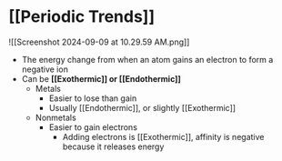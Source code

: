 # [[Periodic Trends]]
![[Screenshot 2024-09-09 at 10.29.59 AM.png]]
- The energy change from when an atom gains an electron to form a negative ion
- Can be **[[Exothermic]] or [[Endothermic]]**
	- Metals
		- Easier to lose than gain
		- Usually [[Endothermic]], or slightly [[Exothermic]]
	- Nonmetals
		- Easier to gain electrons
			- Adding electrons is [[Exothermic]], affinity is negative because it releases energy